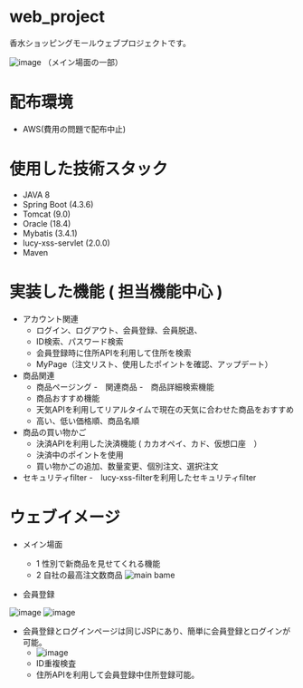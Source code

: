 # web_project
香水ショッピングモールウェブプロジェクトです。

![image](https://user-images.githubusercontent.com/96292043/172994635-51c0f5c7-5943-4aff-9dc0-b2ab055f8ed5.png)
（メイン場面の一部）

# 配布環境
- AWS(費用の問題で配布中止)

# 使用した技術スタック
- JAVA 8
- Spring Boot (4.3.6)
- Tomcat (9.0)
- Oracle (18.4)
- Mybatis (3.4.1)
- lucy-xss-servlet (2.0.0)
- Maven


# 実装した機能 ( 担当機能中心 )

- アカウント関連
  - ログイン、ログアウト、会員登録、会員脱退、
  - ID検索、パスワード検索
  - 会員登録時に住所APIを利用して住所を検索
  - MyPage（注文リスト、使用したポイントを確認、アップデート）
 - 商品関連
   - 商品ページング
   -　関連商品
   -　商品詳細検索機能
   - 商品おすすめ機能
   - 天気APIを利用してリアルタイムで現在の天気に合わせた商品をおすすめ
   - 高い、低い価格順、商品名順
 - 商品の買い物かご
    - 決済APIを利用した決済機能 ( カカオペイ、カド、仮想口座　）
    - 決済中のポイントを使用
    - 買い物かごの追加、数量変更、個別注文、選択注文
- セキュリティfilter
  -　lucy-xss-filterを利用したセキュリティfilter 
# ウェブイメージ
- メイン場面
  - 1 性別で新商品を見せてくれる機能
  - 2 自社の最高注文数商品
![main bame](https://user-images.githubusercontent.com/96292043/172994539-3c89dd20-4953-4121-a52d-75a9c424879a.png)


- 会員登録

![image](https://user-images.githubusercontent.com/96292043/172995009-db7c79c3-f987-429f-a27e-13d0e841b90b.png)
![image](https://user-images.githubusercontent.com/96292043/172995029-233a6404-dda7-428a-8777-3223e85d9f15.png)

- 会員登録とログインページは同じJSPにあり、簡単に会員登録とログインが可能。
  - ![image](https://user-images.githubusercontent.com/96292043/172995453-1eea3099-e436-4505-ab99-f923ce85fdf4.png)
  - ID重複検査
  - 住所APIを利用して会員登録中住所登録可能。





















